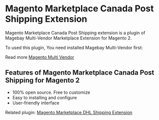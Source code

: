 # Magento Marketplace Canada Post Shipping Extension
Magento Marketplace Canada Post Shipping extension is a plugin of Magebay Multi-Vendor Marketplace Extension for Magento 2. 

To used this plugin, You need installed Magebay Multi-Vendor first: 

Read more [Magento Multi Vendor](https://www.magebay.com/magento-multi-vendor-marketplace-extension)

## Features of Magento Marketplace Canada Post Shipping for Magento 2
- 100% open source. Free to customize
- Easy to installing and configure
- User-friendly interface

Related plugin: [Magento Marketplace DHL Shipping Extension](https://github.com/magebaycom/magento-marketplace-vendor-dhl-shipping)
